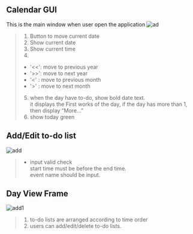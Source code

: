Calendar GUI
---

This is the main window when user open the application
![ad](https://user-images.githubusercontent.com/35826556/43563100-5cdc9a3c-965b-11e8-84ff-220ed2860330.PNG)

>1.	Button to move current date
>2.	Show current date
>3.	Show current time
>4. 
>- '<<': move to previous year
>- '>>': move to next year
>- '<' : move to previous month
>- '>' : move to next month
>5. when the day have to-do, show bold date text.<br>
    it displays the First works of the day, if the day has more than 1, then display “More…” 
>6. show today green 


Add/Edit to-do list
---
![add](https://user-images.githubusercontent.com/35826556/43563232-1f330fc6-965c-11e8-9088-91f17f32d1cc.PNG)
>* input valid check <br>
>start time must be before the end time. <br>
>event name should be input.


Day View Frame
---
![add1](https://user-images.githubusercontent.com/35826556/43563286-5c8f2ad0-965c-11e8-98f8-04a08117188b.PNG)
>1. to-do lists are arranged according to time order
>2. users can add/edit/delete to-do lists.
